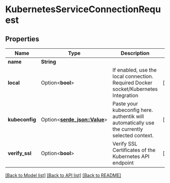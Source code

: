 # KubernetesServiceConnectionRequest

## Properties

Name | Type | Description | Notes
------------ | ------------- | ------------- | -------------
**name** | **String** |  | 
**local** | Option<**bool**> | If enabled, use the local connection. Required Docker socket/Kubernetes Integration | [optional]
**kubeconfig** | Option<[**serde_json::Value**](.md)> | Paste your kubeconfig here. authentik will automatically use the currently selected context. | [optional]
**verify_ssl** | Option<**bool**> | Verify SSL Certificates of the Kubernetes API endpoint | [optional]

[[Back to Model list]](../README.md#documentation-for-models) [[Back to API list]](../README.md#documentation-for-api-endpoints) [[Back to README]](../README.md)


